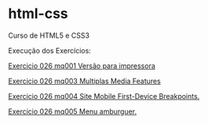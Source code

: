 # html-css
 Curso de HTML5 e CSS3

 Execução dos Exercícios:




 <a href="https://alessandroespinola.github.io/html-css/exercicios/ex026/mq001/" > Exercicio 026  mq001 Versão para impressora </a>

<a href="https://alessandroespinola.github.io/html-css/exercicios/ex026/mq002/" > Exercicio 026  mq003 Multiplas Media Features </a>

<a href= "https://alessandroespinola.github.io/html-css/exercicios/ex026/mq004/" > Exercicio 026  mq004 Site Mobile First-Device Breakpoints.  </a>

<a href= "http://127.0.0.1:5500/exercicios/ex026/mq005/index.html" > Exercicio 026 mq005 Menu amburguer. </a> 

